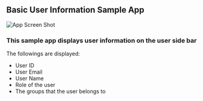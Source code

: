 ## Basic User Information Sample App

![App Screen Shot](https://f.cloud.github.com/assets/1329716/1690381/b0294072-5e44-11e3-8fff-43b35f1bf643.png)

### This sample app displays user information on the user side bar

The followings are displayed:

* User ID
* User Email
* User Name
* Role of the user
* The groups that the user belongs to
